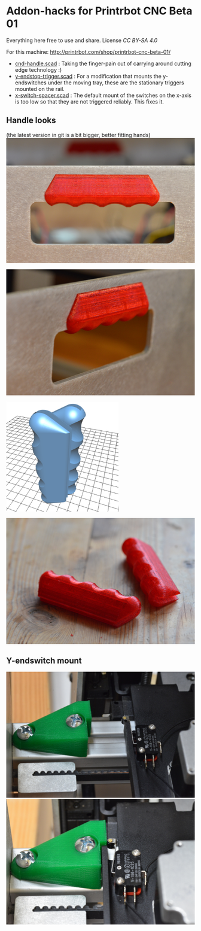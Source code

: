 Addon-hacks for Printrbot CNC Beta 01
=====================================

Everything here free to use and share. License *CC BY-SA 4.0*

For this machine: http://printrbot.com/shop/printrbot-cnc-beta-01/

   * [cnd-handle.scad](./cnc-handle.scad) : Taking the finger-pain out of
     carrying around cutting edge technology :)
   * [y-endstop-trigger.scad](./y-endstop-trigger.scad) : For a modification
     that mounts the y-endswitches under the moving tray, these are the
     stationary triggers mounted on the rail.
   * [x-switch-spacer.scad](./x-switch-spacer.scad) : The default mount of the
     switches on the x-axis is too low so that they are not triggered reliably.
     This fixes it.

## Handle looks
(the latest version in git is a bit bigger, better fitting hands)
![Front view][handle-front]

![Side view][handle-side]

<a href="cnc-handle.stl"><img src="img/stl-view.png" width="300px"></a>

![Fresh from printer][handle-printed]

## Y-endswitch mount

![Open][y-open]
![Triggered][y-triggered]


[handle-printed]: ./img/handle-printed.jpg
[handle-front]: ./img/handle-front.jpg
[handle-side]: ./img/handle-side.jpg
[y-open]: ./img/y-open.jpg
[y-triggered]: ./img/y-triggered.jpg
